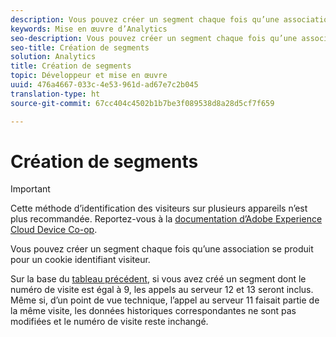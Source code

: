 ```yaml
---
description: Vous pouvez créer un segment chaque fois qu’une association se produit pour un cookie identifiant visiteur.
keywords: Mise en œuvre d’Analytics
seo-description: Vous pouvez créer un segment chaque fois qu’une association se produit pour un cookie identifiant visiteur.
seo-title: Création de segments
solution: Analytics
title: Création de segments
topic: Développeur et mise en œuvre
uuid: 476a4667-033c-4e53-961d-ad67e7c2b045
translation-type: ht
source-git-commit: 67cc404c4502b1b7be3f089538d8a28d5cf7f659

---
```



# Création de segments

>[!IMPORTANT]
>
>Cette méthode d’identification des visiteurs sur plusieurs appareils n’est plus recommandée. Reportez-vous à la [documentation d’Adobe Experience Cloud Device Co-op](https://marketing.adobe.com/resources/help/fr_FR/mcdc/).

Vous pouvez créer un segment chaque fois qu’une association se produit pour un cookie identifiant visiteur.

Sur la base du [tableau précédent](../../../implement/js-implementation/xdevice-visid/visit-example.md#concept_E3B32B8E539F4FDC8E3FA872328B87BA), si vous avez créé un segment dont le numéro de visite est égal à 9, les appels au serveur 12 et 13 seront inclus. Même si, d’un point de vue technique, l’appel au serveur 11 faisait partie de la même visite, les données historiques correspondantes ne sont pas modifiées et le numéro de visite reste inchangé.
